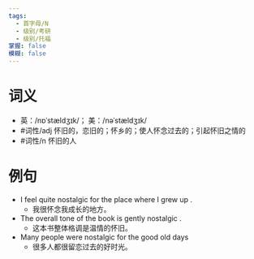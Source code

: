 ```yaml
---
tags:
  - 首字母/N
  - 级别/考研
  - 级别/托福
掌握: false
模糊: false
---
```

# 词义
- 英：/nɒˈstældʒɪk/； 美：/nəˈstældʒɪk/
- #词性/adj  怀旧的，恋旧的；怀乡的；使人怀念过去的；引起怀旧之情的
- #词性/n  怀旧的人
# 例句
- I feel quite nostalgic for the place where I grew up .
	- 我很怀念我成长的地方。
- The overall tone of the book is gently nostalgic .
	- 这本书整体格调是温情的怀旧。
- Many people were nostalgic for the good old days
	- 很多人都很留恋过去的好时光。
